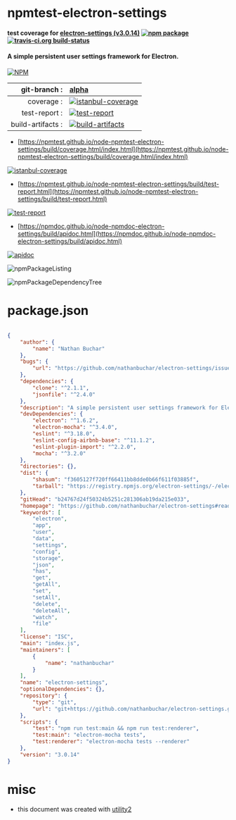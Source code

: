# npmtest-electron-settings

#### test coverage for  [electron-settings (v3.0.14)](https://github.com/nathanbuchar/electron-settings#readme)  [![npm package](https://img.shields.io/npm/v/npmtest-electron-settings.svg?style=flat-square)](https://www.npmjs.org/package/npmtest-electron-settings) [![travis-ci.org build-status](https://api.travis-ci.org/npmtest/node-npmtest-electron-settings.svg)](https://travis-ci.org/npmtest/node-npmtest-electron-settings)

#### A simple persistent user settings framework for Electron.

[![NPM](https://nodei.co/npm/electron-settings.png?downloads=true&downloadRank=true&stars=true)](https://www.npmjs.com/package/electron-settings)

| git-branch : | [alpha](https://github.com/npmtest/node-npmtest-electron-settings/tree/alpha)|
|--:|:--|
| coverage : | [![istanbul-coverage](https://npmtest.github.io/node-npmtest-electron-settings/build/coverage.badge.svg)](https://npmtest.github.io/node-npmtest-electron-settings/build/coverage.html/index.html)|
| test-report : | [![test-report](https://npmtest.github.io/node-npmtest-electron-settings/build/test-report.badge.svg)](https://npmtest.github.io/node-npmtest-electron-settings/build/test-report.html)|
| build-artifacts : | [![build-artifacts](https://npmtest.github.io/node-npmtest-electron-settings/glyphicons_144_folder_open.png)](https://github.com/npmtest/node-npmtest-electron-settings/tree/gh-pages/build)|

- [https://npmtest.github.io/node-npmtest-electron-settings/build/coverage.html/index.html](https://npmtest.github.io/node-npmtest-electron-settings/build/coverage.html/index.html)

[![istanbul-coverage](https://npmtest.github.io/node-npmtest-electron-settings/build/screenCapture.buildCi.browser.%252Ftmp%252Fbuild%252Fcoverage.lib.html.png)](https://npmtest.github.io/node-npmtest-electron-settings/build/coverage.html/index.html)

- [https://npmtest.github.io/node-npmtest-electron-settings/build/test-report.html](https://npmtest.github.io/node-npmtest-electron-settings/build/test-report.html)

[![test-report](https://npmtest.github.io/node-npmtest-electron-settings/build/screenCapture.buildCi.browser.%252Ftmp%252Fbuild%252Ftest-report.html.png)](https://npmtest.github.io/node-npmtest-electron-settings/build/test-report.html)

- [https://npmdoc.github.io/node-npmdoc-electron-settings/build/apidoc.html](https://npmdoc.github.io/node-npmdoc-electron-settings/build/apidoc.html)

[![apidoc](https://npmdoc.github.io/node-npmdoc-electron-settings/build/screenCapture.buildCi.browser.%252Ftmp%252Fbuild%252Fapidoc.html.png)](https://npmdoc.github.io/node-npmdoc-electron-settings/build/apidoc.html)

![npmPackageListing](https://npmtest.github.io/node-npmtest-electron-settings/build/screenCapture.npmPackageListing.svg)

![npmPackageDependencyTree](https://npmtest.github.io/node-npmtest-electron-settings/build/screenCapture.npmPackageDependencyTree.svg)



# package.json

```json

{
    "author": {
        "name": "Nathan Buchar"
    },
    "bugs": {
        "url": "https://github.com/nathanbuchar/electron-settings/issues"
    },
    "dependencies": {
        "clone": "^2.1.1",
        "jsonfile": "^2.4.0"
    },
    "description": "A simple persistent user settings framework for Electron.",
    "devDependencies": {
        "electron": "^1.6.2",
        "electron-mocha": "^3.4.0",
        "eslint": "^3.18.0",
        "eslint-config-airbnb-base": "^11.1.2",
        "eslint-plugin-import": "^2.2.0",
        "mocha": "^3.2.0"
    },
    "directories": {},
    "dist": {
        "shasum": "f3605127f720ff66411bb8dde0b66f611f03885f",
        "tarball": "https://registry.npmjs.org/electron-settings/-/electron-settings-3.0.14.tgz"
    },
    "gitHead": "b24767d24f50324b5251c281306ab19da215e033",
    "homepage": "https://github.com/nathanbuchar/electron-settings#readme",
    "keywords": [
        "electron",
        "app",
        "user",
        "data",
        "settings",
        "config",
        "storage",
        "json",
        "has",
        "get",
        "getAll",
        "set",
        "setAll",
        "delete",
        "deleteAll",
        "watch",
        "file"
    ],
    "license": "ISC",
    "main": "index.js",
    "maintainers": [
        {
            "name": "nathanbuchar"
        }
    ],
    "name": "electron-settings",
    "optionalDependencies": {},
    "repository": {
        "type": "git",
        "url": "git+https://github.com/nathanbuchar/electron-settings.git"
    },
    "scripts": {
        "test": "npm run test:main && npm run test:renderer",
        "test:main": "electron-mocha tests",
        "test:renderer": "electron-mocha tests --renderer"
    },
    "version": "3.0.14"
}
```



# misc
- this document was created with [utility2](https://github.com/kaizhu256/node-utility2)
